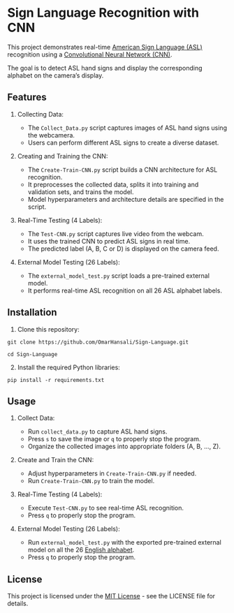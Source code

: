 # Sign Language Recognition with CNN
This project demonstrates real-time [American Sign Language (ASL)](https://en.wikipedia.org/wiki/American_Sign_Language) recognition using a [Convolutional Neural Network (CNN)](https://en.wikipedia.org/wiki/Convolutional_neural_network).

The goal is to detect ASL hand signs and display the corresponding alphabet on the camera’s display.

## Features
1. Collecting Data:
    - The `Collect_Data.py` script captures images of ASL hand signs using the webcamera.
    - Users can perform different ASL signs to create a diverse dataset.
  
2. Creating and Training the CNN:
    - The `Create-Train-CNN.py` script builds a CNN architecture for ASL recognition.
    - It preprocesses the collected data, splits it into training and validation sets, and trains the model.
    - Model hyperparameters and architecture details are specified in the script.
  
3. Real-Time Testing (4 Labels):
    - The `Test-CNN.py` script captures live video from the webcam.
    - It uses the trained CNN to predict ASL signs in real time.
    - The predicted label (A, B, C or D) is displayed on the camera feed.
  
4. External Model Testing (26 Labels):
    - The `external_model_test.py` script loads a pre-trained external model.
    - It performs real-time ASL recognition on all 26 ASL alphabet labels.

## Installation
1. Clone this repository:
  ```
  git clone https://github.com/OmarHansali/Sign-Language.git
  ```
  ```
  cd Sign-Language
  ```


2. Install the required Python libraries:
  ```
  pip install -r requirements.txt
  ```

## Usage
1. Collect Data:
    - Run `collect_data.py` to capture ASL hand signs.
    - Press `s` to save the image or `q` to properly stop the program.
    - Organize the collected images into appropriate folders (A, B, …, Z).

  
2. Create and Train the CNN:
    - Adjust hyperparameters in `Create-Train-CNN.py` if needed.
    - Run `Create-Train-CNN.py` to train the model.
  
3. Real-Time Testing (4 Labels):
    - Execute `Test-CNN.py` to see real-time ASL recognition.
    - Press `q` to properly stop the program.
  
4. External Model Testing (26 Labels):
    - Run `external_model_test.py` with the exported pre-trained external model on all the 26 [English alphabet](https://en.wikipedia.org/wiki/English_alphabet).
    - Press `q` to properly stop the program.

## License
This project is licensed under the [MIT License](https://choosealicense.com/licenses/mit/) - see the LICENSE file for details.
